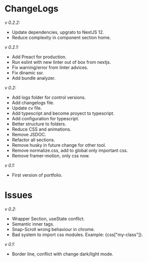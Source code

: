 # ChangeLogs

_v 0.2.2:_
- Update dependencies, upgrato to NextJS 12.
- Reduce complexity in component section home.

_v 0.2.1:_
- Add Preact for production.
- Run eslint with new linter out of box from nextjs.
- Fix warning/error from linter advices.
- Fix dinamic ssr.
- Add bundle analyzer.

_v 0.2:_

- Add logs folder for control versions.
- Add changelogs file.
- Update cv file.
- Add typescript and become proyect to typescript.
- Add configuration for typescript.
- Better structure to folders.
- Reduce CSS and animations.
- Remove JSDOC.
- Refactor all sections.
- Remove husky in future change for other tool.
- Remove normalize.css, add to global only important css.
- Remove framer-motion, only css now.

_v 0.1:_

- First version of portfolio.

# Issues

_v 0.2:_

- Wrapper Section, useState conflict.
- Semantic inner tags.
- Snap-Scroll wrong behaviour in chrome.
- Bad system to import css modules. Example: {css["my-class"]}.

_v 0.1:_

- Border line, conflict with change dark/light mode.

